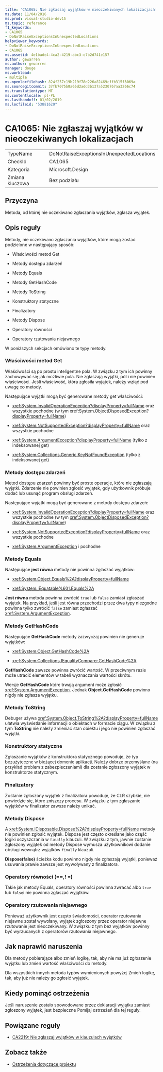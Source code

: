 ```yaml
---
title: 'CA1065: Nie zgłaszaj wyjątków w nieoczekiwanych lokalizacjach'
ms.date: 11/04/2016
ms.prod: visual-studio-dev15
ms.topic: reference
f1_keywords:
- CA1065
- DoNotRaiseExceptionsInUnexpectedLocations
helpviewer_keywords:
- DoNotRaiseExceptionsInUnexpectedLocations
- CA1065
ms.assetid: 4e1bade4-4ca2-4219-abc3-c7b2d741e157
author: gewarren
ms.author: gewarren
manager: douge
ms.workload:
- multiple
ms.openlocfilehash: 824f257c19b219f78d226a82469cffb315f3069a
ms.sourcegitcommit: 37fb7075b0a65d2add3b137a5230767aa3266c74
ms.translationtype: MT
ms.contentlocale: pl-PL
ms.lasthandoff: 01/02/2019
ms.locfileid: "53881620"
---
```

# <a name="ca1065-do-not-raise-exceptions-in-unexpected-locations"></a>CA1065: Nie zgłaszaj wyjątków w nieoczekiwanych lokalizacjach

|||
|-|-|
|TypeName|DoNotRaiseExceptionsInUnexpectedLocations|
|CheckId|CA1065|
|Kategoria|Microsoft.Design|
|Zmiana kluczowa|Bez podziału|

## <a name="cause"></a>Przyczyna

Metoda, od której nie oczekiwano zgłaszania wyjątków, zgłasza wyjątek.

## <a name="rule-description"></a>Opis reguły

Metody, nie oczekiwano zgłaszania wyjątków, które mogą zostać podzielone w następujący sposób:

- Właściwości metod Get

- Metody dostępu zdarzeń

- Metody Equals

- Metody GetHashCode

- Metody ToString

- Konstruktory statyczne

- Finalizatory

- Metody Dispose

- Operatory równości

- Operatory rzutowania niejawnego

W poniższych sekcjach omówiono te typy metody.

### <a name="property-get-methods"></a>Właściwości metod Get

Właściwości są po prostu inteligentne pola. W związku z tym ich powinny zachowywać się jak możliwie pola. Nie zgłaszają wyjątki, pól i nie powinien właściwości. Jeśli właściwość, która zgłosiła wyjątek, należy wziąć pod uwagę co metody.

Następujące wyjątki mogą być generowane metody get właściwości:

- <xref:System.InvalidOperationException?displayProperty=fullName> oraz wszystkie pochodne (w tym <xref:System.ObjectDisposedException?displayProperty=fullName>)

- <xref:System.NotSupportedException?displayProperty=fullName> oraz wszystkie pochodne

- <xref:System.ArgumentException?displayProperty=fullName> (tylko z indeksowanej get)

- <xref:System.Collections.Generic.KeyNotFoundException> (tylko z indeksowanej get)

### <a name="event-accessor-methods"></a>Metody dostępu zdarzeń

Metod dostępu zdarzeń powinny być proste operacje, które nie zgłaszają wyjątki. Zdarzenie nie powinien zgłosić wyjątek, gdy użytkownik próbuje dodać lub usunąć program obsługi zdarzeń.

Następujące wyjątki mogą być generowane z metody dostępu zdarzeń:

- <xref:System.InvalidOperationException?displayProperty=fullName> oraz wszystkie pochodne (w tym <xref:System.ObjectDisposedException?displayProperty=fullName>)

- <xref:System.NotSupportedException?displayProperty=fullName> oraz wszystkie pochodne

- <xref:System.ArgumentException> i pochodne

### <a name="equals-methods"></a>Metody Equals

Następujące **jest równa** metody nie powinna zgłaszać wyjątków:

- <xref:System.Object.Equals%2A?displayProperty=fullName>

- <xref:System.IEquatable%601.Equals%2A>

**Jest równa** metoda powinna zwrócić `true` lub `false` zamiast zgłaszać wyjątek. Na przykład, jeśli jest równa przechodzi przez dwa typy niezgodne powinna tylko zwrócić `false` zamiast zgłaszać <xref:System.ArgumentException>.

### <a name="gethashcode-methods"></a>Metody GetHashCode

Następujące **GetHashCode** metody zazwyczaj powinien nie generuje wyjątków:

- <xref:System.Object.GetHashCode%2A>

- <xref:System.Collections.IEqualityComparer.GetHashCode%2A>

**GetHashCode** zawsze powinna zwrócić wartość. W przeciwnym razie może utracić elementów w tabeli wyznaczania wartości skrótu.

Wersje **GetHashCode** które trwają argument może zgłosić <xref:System.ArgumentException>. Jednak **Object.GetHashCode** powinno nigdy nie zgłasza wyjątku.

### <a name="tostring-methods"></a>Metody ToString

Debuger używa <xref:System.Object.ToString%2A?displayProperty=fullName> ułatwia wyświetlanie informacji o obiektach w formacie ciągu. W związku z tym **ToString** nie należy zmieniać stan obiektu i jego nie powinien zgłaszać wyjątki.

### <a name="static-constructors"></a>Konstruktory statyczne

Zgłaszanie wyjątków z konstruktora statycznego powoduje, że typ bezużyteczne w bieżącej domenie aplikacji. Należy dobrze przemyślane (na przykład problem z zabezpieczeniami) dla zostanie zgłoszony wyjątek w konstruktorze statycznym.

### <a name="finalizers"></a>Finalizatory

Zostanie zgłoszony wyjątek z finalizatora powoduje, że CLR szybkie, nie powiedzie się, które zniszczy procesu. W związku z tym zgłaszanie wyjątków w finalizator zawsze należy unikać.

### <a name="dispose-methods"></a>Metody Dispose

A <xref:System.IDisposable.Dispose%2A?displayProperty=fullName> metody nie powinien zgłosić wyjątek. Dispose jest często określane jako część logiki oczyszczania w `finally` klauzuli. W związku z tym, jawnie zostanie zgłoszony wyjątek od metody Dispose wymusza użytkownikowi dodanie obsługi wewnątrz wyjątków `finally` klauzuli.

**Dispose(false)** ścieżka kodu powinno nigdy nie zgłaszają wyjątki, ponieważ usuwania prawie zawsze jest wywoływany z finalizatora.

### <a name="equality-operators--"></a>Operatory równości (==,! =)

Takie jak metody Equals, operatory równości powinna zwracać albo `true` lub `false`i nie powinna zgłaszać wyjątków.

### <a name="implicit-cast-operators"></a>Operatory rzutowania niejawnego

Ponieważ użytkownik jest często świadomości, operator rzutowania niejawne został wywołany, wyjątek zgłoszony przez operator niejawne rzutowanie jest nieoczekiwany. W związku z tym bez wyjątków powinny być wyrzucanych z operatorów rzutowania niejawnego.

## <a name="how-to-fix-violations"></a>Jak naprawić naruszenia

Dla metody pobierające albo zmień logikę, tak, aby nie ma już zgłoszenie wyjątku lub zmień wartość właściwości do metody.

Dla wszystkich innych metoda typów wymienionych powyżej Zmień logikę, tak, aby już nie należy go zgłosić wyjątek.

## <a name="when-to-suppress-warnings"></a>Kiedy pominąć ostrzeżenia

Jeśli naruszenie zostało spowodowane przez deklaracji wyjątku zamiast zgłoszony wyjątek, jest bezpieczne Pomijaj ostrzeżeń dla tej reguły.

## <a name="related-rules"></a>Powiązane reguły

- [CA2219: Nie zgłaszaj wyjątków w klauzulach wyjątków](../code-quality/ca2219-do-not-raise-exceptions-in-exception-clauses.md)

## <a name="see-also"></a>Zobacz także

- [Ostrzeżenia dotyczące projektu](../code-quality/design-warnings.md)